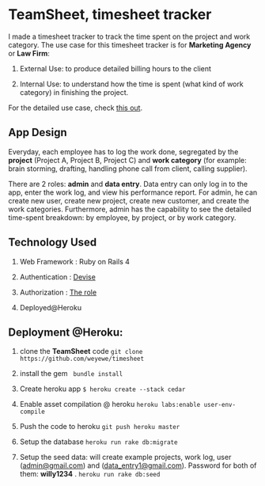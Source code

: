# TeamSheet, timesheet tracker 


I made a timesheet tracker to track the time spent on the project and work category. The use case for this timesheet tracker is for __Marketing Agency__ or __Law Firm__:

1. External Use: to produce detailed billing hours to the client 

2. Internal Use: to understand how the time is spent (what kind of work category) in finishing the project.

For the detailed use case, check [this out](http://weyewe.com/rails-extjs-timesheet-tracker).

## App Design

Everyday, each employee has to log the work done, segregated by the __project__ (Project A, Project B, Project C) and __work category__ (for example: brain storming, drafting, handling phone call from client, calling supplier). 

There are 2 roles: __admin__ and __data entry__. Data entry can only log in to the app, enter the work log, and view his performance report. For admin, he can create new user, create new project, create new customer, and create the work categories. Furthermore, admin has the capability to see the detailed time-spent breakdown: by employee, by project, or by work category. 

## Technology Used

1. Web Framework : Ruby on Rails 4 

2. Authentication : [Devise](https://github.com/plataformatec/devise) 

3. Authorization : [The role](https://github.com/the-teacher/the_role)

4. Deployed@Heroku 



## Deployment @Heroku: 

1. clone the __TeamSheet__ code 
`git clone https://github.com/weyewe/timesheet`

2. install the gem 
` bundle install`

3. Create heroku app
`$ heroku create --stack cedar`

4. Enable asset compilation @ heroku 
`heroku labs:enable user-env-compile`

5. Push the code to heroku 
`git push heroku master`

6. Setup the database 
`heroku run rake db:migrate`

7. Setup the seed data: will create example projects, work log, user (admin@gmail.com) and (data_entry1@gmail.com). Password for both of them: __willy1234__ . 
`heroku run rake db:seed`





